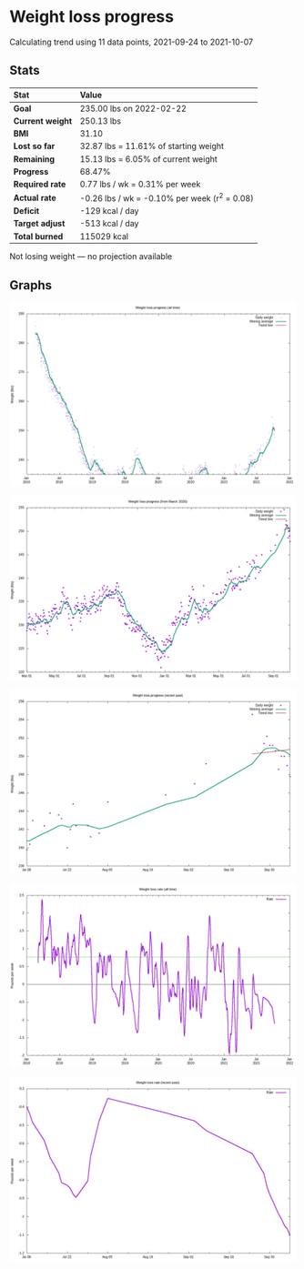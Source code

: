 # Weight loss progress

Calculating trend using 11 data points, 2021-09-24 to 2021-10-07

## Stats

Stat|Value
:-|:-
**Goal**|235.00 lbs on 2022-02-22
**Current weight**|250.13 lbs
**BMI**|31.10
**Lost so far**|32.87 lbs = 11.61% of starting weight
**Remaining**|15.13 lbs =  6.05% of current  weight
**Progress**|68.47%
**Required rate**|0.77 lbs / wk = 0.31% per week
**Actual rate**|-0.26 lbs / wk = -0.10% per week  (r<sup>2</sup> = 0.08)
**Deficit**|-129 kcal / day
**Target adjust**|-513 kcal / day
**Total burned**|115029 kcal

Not losing weight &mdash; no projection available

## Graphs

![](weight-graph-alltime.png)

![](weight-graph-covid.png)

![](weight-graph-recent.png)

![](rate-graph-alltime.png)

![](rate-graph-recent.png)
